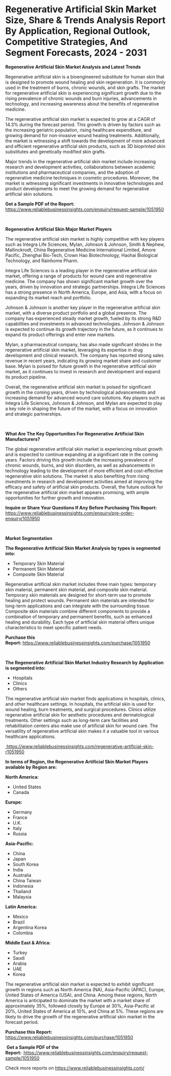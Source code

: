<p><h1>Regenerative Artificial Skin Market Size, Share & Trends Analysis Report By Application, Regional Outlook, Competitive Strategies, And Segment Forecasts, 2024 - 2031</h1></p><p><strong>Regenerative Artificial Skin Market Analysis and Latest Trends</strong></p>
<p><p>Regenerative artificial skin is a bioengineered substitute for human skin that is designed to promote wound healing and skin regeneration. It is commonly used in the treatment of burns, chronic wounds, and skin grafts. The market for regenerative artificial skin is experiencing significant growth due to the rising prevalence of chronic wounds and burn injuries, advancements in technology, and increasing awareness about the benefits of regenerative medicine.</p><p>The regenerative artificial skin market is expected to grow at a CAGR of 14.3% during the forecast period. This growth is driven by factors such as the increasing geriatric population, rising healthcare expenditure, and growing demand for non-invasive wound healing treatments. Additionally, the market is witnessing a shift towards the development of more advanced and efficient regenerative artificial skin products, such as 3D bioprinted skin substitutes and genetically modified skin grafts.</p><p>Major trends in the regenerative artificial skin market include increasing research and development activities, collaborations between academic institutions and pharmaceutical companies, and the adoption of regenerative medicine techniques in cosmetic procedures. Moreover, the market is witnessing significant investments in innovative technologies and product developments to meet the growing demand for regenerative artificial skin solutions.</p></p>
<p><strong>Get a Sample PDF of the Report:&nbsp;</strong> <a href="https://www.reliablebusinessinsights.com/enquiry/request-sample/1051950">https://www.reliablebusinessinsights.com/enquiry/request-sample/1051950</a></p>
<p>&nbsp;</p>
<p><strong>Regenerative Artificial Skin Major Market Players</strong></p>
<p><p>The regenerative artificial skin market is highly competitive with key players such as Integra Life Sciences, Mylan, Johnson & Johnson, Smith & Nephew, Mallinckrodt, China Regenerative Medicine International Limited, Amore Pacific, Zhenghai Bio-Tech, Crown Hao Biotechnology, Haohai Biological Technology, and Rainhome Pharm.</p><p>Integra Life Sciences is a leading player in the regenerative artificial skin market, offering a range of products for wound care and regenerative medicine. The company has shown significant market growth over the years, driven by innovation and strategic partnerships. Integra Life Sciences has a strong presence in North America, Europe, and Asia, with a focus on expanding its market reach and portfolio.</p><p>Johnson & Johnson is another key player in the regenerative artificial skin market, with a diverse product portfolio and a global presence. The company has experienced steady market growth, fueled by its strong R&D capabilities and investments in advanced technologies. Johnson & Johnson is expected to continue its growth trajectory in the future, as it continues to expand its product offerings and enter new markets.</p><p>Mylan, a pharmaceutical company, has also made significant strides in the regenerative artificial skin market, leveraging its expertise in drug development and clinical research. The company has reported strong sales revenue in recent years, indicating its growing market share and customer base. Mylan is poised for future growth in the regenerative artificial skin market, as it continues to invest in research and development and expand its product pipeline.</p><p>Overall, the regenerative artificial skin market is poised for significant growth in the coming years, driven by technological advancements and increasing demand for advanced wound care solutions. Key players such as Integra Life Sciences, Johnson & Johnson, and Mylan are expected to play a key role in shaping the future of the market, with a focus on innovation and strategic partnerships.</p></p>
<p>&nbsp;</p>
<p><strong>What Are The Key Opportunities For Regenerative Artificial Skin Manufacturers?</strong></p>
<p><p>The global regenerative artificial skin market is experiencing robust growth and is expected to continue expanding at a significant rate in the coming years. Factors driving this growth include the increasing prevalence of chronic wounds, burns, and skin disorders, as well as advancements in technology leading to the development of more efficient and cost-effective regenerative skin solutions. The market is also benefiting from rising investments in research and development activities aimed at improving the efficacy and safety of artificial skin products. Overall, the future outlook for the regenerative artificial skin market appears promising, with ample opportunities for further growth and innovation.</p></p>
<p><strong>Inquire or Share Your Questions If Any Before Purchasing This Report:</strong> <a href="https://www.reliablebusinessinsights.com/enquiry/pre-order-enquiry/1051950">https://www.reliablebusinessinsights.com/enquiry/pre-order-enquiry/1051950</a></p>
<p>&nbsp;</p>
<p><strong>Market Segmentation</strong></p>
<p><strong>The Regenerative Artificial Skin Market Analysis by types is segmented into:</strong></p>
<p><ul><li>Temporary Skin Material</li><li>Permanent Skin Material</li><li>Composite Skin Material</li></ul></p>
<p><p>Regenerative artificial skin market includes three main types: temporary skin material, permanent skin material, and composite skin material. Temporary skin materials are designed for short-term use to promote healing and protect wounds. Permanent skin materials are intended for long-term applications and can integrate with the surrounding tissue. Composite skin materials combine different components to provide a combination of temporary and permanent benefits, such as enhanced healing and durability. Each type of artificial skin material offers unique characteristics to meet specific patient needs.</p></p>
<p><strong>Purchase this Report:&nbsp;</strong><a href="https://www.reliablebusinessinsights.com/purchase/1051950">https://www.reliablebusinessinsights.com/purchase/1051950</a></p>
<p>&nbsp;</p>
<p><strong>The Regenerative Artificial Skin Market Industry Research by Application is segmented into:</strong></p>
<p><ul><li>Hospitals</li><li>Clinics</li><li>Others</li></ul></p>
<p><p>The regenerative artificial skin market finds applications in hospitals, clinics, and other healthcare settings. In hospitals, the artificial skin is used for wound healing, burn treatments, and surgical procedures. Clinics utilize regenerative artificial skin for aesthetic procedures and dermatological treatments. Other settings such as long-term care facilities and rehabilitation centers also make use of artificial skin for wound care. The versatility of regenerative artificial skin makes it a valuable tool in various healthcare applications.</p></p>
<p><a href="https://www.reliablebusinessinsights.com/regenerative-artificial-skin-r1051950">&nbsp;https://www.reliablebusinessinsights.com/regenerative-artificial-skin-r1051950</a></p>
<p><strong>In terms of Region, the Regenerative Artificial Skin Market Players available by Region are:</strong></p>
<p>
    <p> <strong> North America: </strong>
        <ul>
            <li>United States</li>
            <li>Canada</li>
        </ul>
        </p> 
    <p> <strong> Europe: </strong>
        <ul>
            <li>Germany</li>
            <li>France</li>
            <li>U.K.</li>
            <li>Italy</li>
            <li>Russia</li>
        </ul>
        </p> 
    <p> <strong> Asia-Pacific: </strong>
        <ul>
            <li>China</li>
            <li>Japan</li>
            <li>South Korea</li>
            <li>India</li>
            <li>Australia</li>
            <li>China Taiwan</li>
            <li>Indonesia</li>
            <li>Thailand</li>
            <li>Malaysia</li>
        </ul>
        </p> 
    <p> <strong> Latin America: </strong>
        <ul>
            <li>Mexico</li>
            <li>Brazil</li>
            <li>Argentina Korea</li>
            <li>Colombia</li>
        </ul>
        </p> 
    <p> <strong> Middle East & Africa: </strong>
        <ul>
            <li>Turkey</li>
            <li>Saudi</li>
            <li>Arabia</li>
            <li>UAE</li>
            <li>Korea</li>
        </ul>
    </p>
    </p>
<p><p>The regenerative artificial skin market is expected to exhibit significant growth in regions such as North America (NA), Asia-Pacific (APAC), Europe, United States of America (USA), and China. Among these regions, North America is anticipated to dominate the market with a market share of approximately 35%, followed closely by Europe at 30%, Asia-Pacific at 20%, United States of America at 10%, and China at 5%. These regions are likely to drive the growth of the regenerative artificial skin market in the forecast period.</p></p>
<p><strong>Purchase this Report: </strong><a href="https://www.reliablebusinessinsights.com/purchase/1051950">https://www.reliablebusinessinsights.com/purchase/1051950</a></p>
<p>&nbsp;<strong>Get a Sample PDF of the Report:&nbsp;&nbsp;</strong><a href="https://www.reliablebusinessinsights.com/enquiry/request-sample/1051950">https://www.reliablebusinessinsights.com/enquiry/request-sample/1051950</a></p>
<p><strong></strong></p>
<p>Check more reports on <a href="https://www.reliablebusinessinsights.com/">https://www.reliablebusinessinsights.com/</a></p>